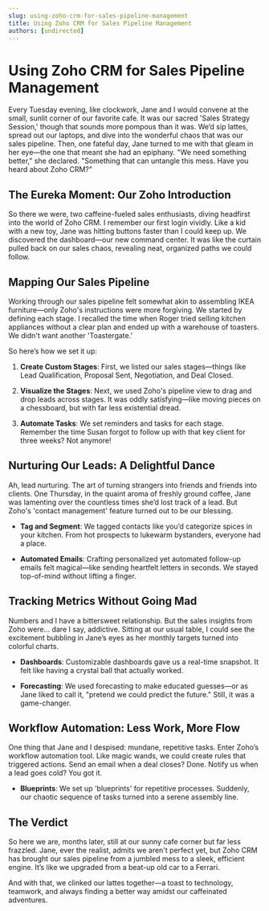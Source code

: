 ```yaml
---
slug: using-zoho-crm-for-sales-pipeline-management
title: Using Zoho CRM for Sales Pipeline Management
authors: [undirected]
---
```


# Using Zoho CRM for Sales Pipeline Management

Every Tuesday evening, like clockwork, Jane and I would convene at the small, sunlit corner of our favorite cafe. It was our sacred 'Sales Strategy Session,' though that sounds more pompous than it was. We’d sip lattes, spread out our laptops, and dive into the wonderful chaos that was our sales pipeline. Then, one fateful day, Jane turned to me with that gleam in her eye—the one that meant she had an epiphany. "We need something better," she declared. "Something that can untangle this mess. Have you heard about Zoho CRM?"

## The Eureka Moment: Our Zoho Introduction

So there we were, two caffeine-fueled sales enthusiasts, diving headfirst into the world of Zoho CRM. I remember our first login vividly. Like a kid with a new toy, Jane was hitting buttons faster than I could keep up. We discovered the dashboard—our new command center. It was like the curtain pulled back on our sales chaos, revealing neat, organized paths we could follow. 

## Mapping Our Sales Pipeline

Working through our sales pipeline felt somewhat akin to assembling IKEA furniture—only Zoho's instructions were more forgiving. We started by defining each stage. I recalled the time when Roger tried selling kitchen appliances without a clear plan and ended up with a warehouse of toasters. We didn't want another 'Toastergate.' 

So here’s how we set it up:

1. **Create Custom Stages**: First, we listed our sales stages—things like Lead Qualification, Proposal Sent, Negotiation, and Deal Closed.
    
2. **Visualize the Stages**: Next, we used Zoho's pipeline view to drag and drop leads across stages. It was oddly satisfying—like moving pieces on a chessboard, but with far less existential dread.

3. **Automate Tasks**: We set reminders and tasks for each stage. Remember the time Susan forgot to follow up with that key client for three weeks? Not anymore!

## Nurturing Our Leads: A Delightful Dance

Ah, lead nurturing. The art of turning strangers into friends and friends into clients. One Thursday, in the quaint aroma of freshly ground coffee, Jane was lamenting over the countless times she’d lost track of a lead. But Zoho's 'contact management' feature turned out to be our blessing. 

- **Tag and Segment**: We tagged contacts like you’d categorize spices in your kitchen. From hot prospects to lukewarm bystanders, everyone had a place.
  
- **Automated Emails**: Crafting personalized yet automated follow-up emails felt magical—like sending heartfelt letters in seconds. We stayed top-of-mind without lifting a finger.

## Tracking Metrics Without Going Mad

Numbers and I have a bittersweet relationship. But the sales insights from Zoho were… dare I say, addictive. Sitting at our usual table, I could see the excitement bubbling in Jane’s eyes as her monthly targets turned into colorful charts.

- **Dashboards**: Customizable dashboards gave us a real-time snapshot. It felt like having a crystal ball that actually worked.

- **Forecasting**: We used forecasting to make educated guesses—or as Jane liked to call it, "pretend we could predict the future." Still, it was a game-changer.

## Workflow Automation: Less Work, More Flow

One thing that Jane and I despised: mundane, repetitive tasks. Enter Zoho’s workflow automation tool. Like magic wands, we could create rules that triggered actions. Send an email when a deal closes? Done. Notify us when a lead goes cold? You got it. 

- **Blueprints**: We set up 'blueprints' for repetitive processes. Suddenly, our chaotic sequence of tasks turned into a serene assembly line.

## The Verdict

So here we are, months later, still at our sunny cafe corner but far less frazzled. Jane, ever the realist, admits we aren't perfect yet, but Zoho CRM has brought our sales pipeline from a jumbled mess to a sleek, efficient engine. It’s like we upgraded from a beat-up old car to a Ferrari.

And with that, we clinked our lattes together—a toast to technology, teamwork, and always finding a better way amidst our caffeinated adventures.